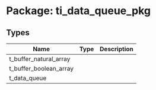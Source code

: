 # Package: ti_data_queue_pkg

## Types

| Name                   | Type | Description |
| ---------------------- | ---- | ----------- |
| t_buffer_natural_array |      |             |
| t_buffer_boolean_array |      |             |
| t_data_queue           |      |             |
